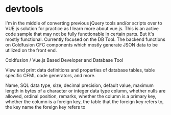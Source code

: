 # devtools

I'm in the middle of converting previous jQuery tools and/or scripts over to VUE.js solution for practice as I learn more about vue.js. This is an active code sample that may not be fully functionable in certain parts. But it's mostly functional. Currently focused on the DB Tool. The backend functions on Coldfusion CFC components which mostly generate JSON data to be utilized on the front end.


Coldfusion / Vue.js Based Developer and Database Tool

View and print data definitions and properties of database tables, table specific CFML code generators, and more.

Name, SQL data type, size, decimal precision, default value, maximum length in bytes of a character or integer data type column, whether nulls are allowed, ordinal position, remarks, whether the column is a primary key, whether the column is a foreign key, the table that the foreign key refers to, the key name the foreign key refers to
